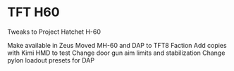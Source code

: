 # TFT H60

Tweaks to Project Hatchet H-60

Make available in Zeus
Moved MH-60 and DAP to TFT8 Faction
Add copies with Kimi HMD to test
Change door gun aim limits and stabilization
Change pylon loadout presets for DAP